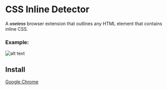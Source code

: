 # CSS Inline Detector


A _~~useless~~_ browser extension that outlines any HTML element that contains inline CSS.


### Example:
![alt text](https://i.imgur.com/vNr2bJy.png)

## Install
[Google Chrome](https://chrome.google.com/webstore/detail/inline-css-detector/hckoijhjlgpbbmhmchbldfkdggfabico)
